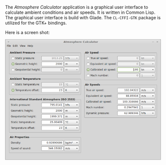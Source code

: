 The _Atmosphere Calculator_ application is a graphical user interface
to calculate ambient conditions and air speeds.  It is written in
Common Lisp.  The graphical user interface is build with Glade.
The `CL-CFFI-GTK` package is utilized for the GTK+ bindings.

Here is a screen shot:

![Atmosphere Calculator](https://github.com/ralph-schleicher/atmosphere-calculator/raw/master/atmosphere-calculator.png)
